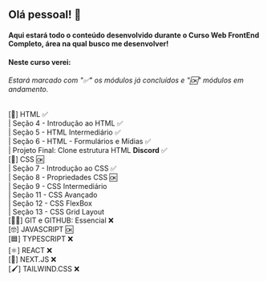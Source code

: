 ## Olá pessoal! 👋
#### Aqui estará todo o conteúdo desenvolvido durante o Curso Web FrontEnd Completo, área na qual busco me desenvolver!
#### Neste curso verei:
###### Estará marcado com "✅" os módulos já concluídos e "🆗" módulos em andamento. <br>
[&#x1FA7B;] HTML ✅<br>
    | Seção 4 - Introdução ao HTML ✅ <br>
    | Seção 5 - HTML Intermediário ✅<br>
    | Seção 6 - HTML - Formulários e Mídias ✅<br>
        | Projeto Final: Clone estrutura HTML <b>Discord</b> ✅ <br>
[🎨] CSS 🆗<br>
    | Seção 7 - Introdução ao CSS ✅<br>
    | Seção 8 - Propriedades CSS 🆗<br>
    | Seção 9 - CSS Intermediário <br>
    | Seção 11 - CSS Avançado <br>
    | Seção 12 - CSS FlexBox<br>
    | Seção 13 - CSS Grid Layout<br>
[🐱‍👤] GIT e GITHUB: Essencial ❌<br>
[🤓] JAVASCRIPT 🆗<br>
[🟦] TYPESCRIPT ❌<br>
[⚛] REACT ❌<br>
[📲] NEXT.JS ❌<br>
[🖌] TAILWIND.CSS ❌<br>

